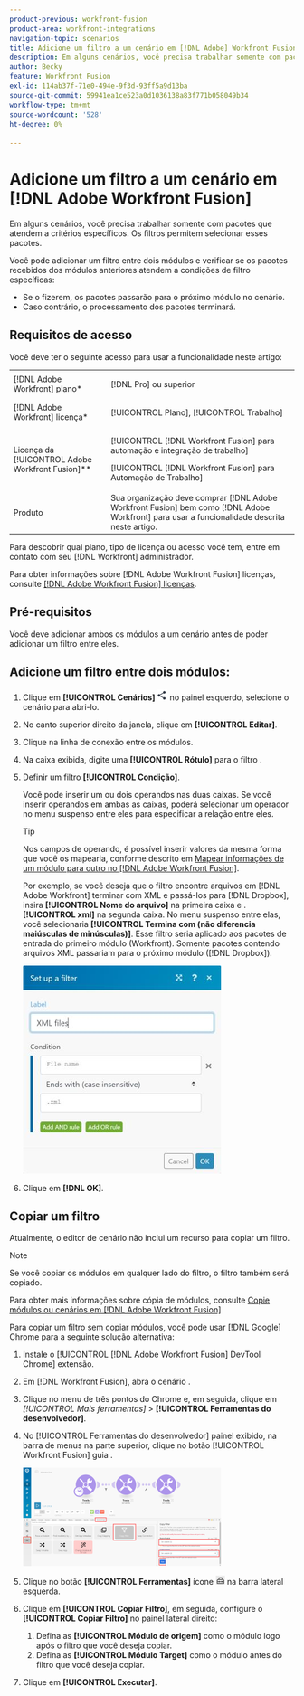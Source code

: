 ```yaml
---
product-previous: workfront-fusion
product-area: workfront-integrations
navigation-topic: scenarios
title: Adicione um filtro a um cenário em [!DNL Adobe] Workfront Fusion
description: Em alguns cenários, você precisa trabalhar somente com pacotes que atendem a critérios específicos. Os filtros permitem selecionar esses pacotes.
author: Becky
feature: Workfront Fusion
exl-id: 114ab37f-71e0-494e-9f3d-93ff5a9d13ba
source-git-commit: 59941ea1ce523a0d1036138a83f771b058049b34
workflow-type: tm+mt
source-wordcount: '528'
ht-degree: 0%

---
```


# Adicione um filtro a um cenário em [!DNL Adobe Workfront Fusion]

Em alguns cenários, você precisa trabalhar somente com pacotes que atendem a critérios específicos. Os filtros permitem selecionar esses pacotes.

<!--

For example, you could create a scenario with the [!UICONTROL Watch records] trigger for [!DNL Salesforce] to capture only records containing a specific word written by a specific author.

-->

Você pode adicionar um filtro entre dois módulos e verificar se os pacotes recebidos dos módulos anteriores atendem a condições de filtro específicas:

* Se o fizerem, os pacotes passarão para o próximo módulo no cenário.
* Caso contrário, o processamento dos pacotes terminará.

## Requisitos de acesso

Você deve ter o seguinte acesso para usar a funcionalidade neste artigo:

<table style="table-layout:auto">
 <col> 
 <col> 
 <tbody> 
  <tr> 
    <td role="rowheader">[!DNL Adobe Workfront] plano*</td> 
   <td> <p>[!DNL Pro] ou superior</p> </td> 
  </tr> 
  <tr data-mc-conditions=""> 
   <td role="rowheader">[!DNL Adobe Workfront] licença*</td> 
   <td> <p>[!UICONTROL Plano], [!UICONTROL Trabalho]</p> </td> 
  </tr> 
  <tr> 
   <td role="rowheader">Licença da [!UICONTROL Adobe Workfront Fusion]**</td> 
  <td> <p>[!UICONTROL [!DNL Workfront Fusion] para automação e integração de trabalho] </p><p>[!UICONTROL [!DNL Workfront Fusion] para Automação de Trabalho] </p>  </td>    </tr> 
  </tr> 
  <tr> 
   <td role="rowheader">Produto</td> 
   <td>Sua organização deve comprar [!DNL Adobe Workfront Fusion] bem como [!DNL Adobe Workfront] para usar a funcionalidade descrita neste artigo.</td> 
  </tr> 
 </tbody> 
</table>

Para descobrir qual plano, tipo de licença ou acesso você tem, entre em contato com seu [!DNL Workfront] administrador.

Para obter informações sobre [!DNL Adobe Workfront Fusion] licenças, consulte [[!DNL Adobe Workfront Fusion] licenças](../../workfront-fusion/get-started/license-automation-vs-integration.md).

## Pré-requisitos

Você deve adicionar ambos os módulos a um cenário antes de poder adicionar um filtro entre eles.

## Adicione um filtro entre dois módulos:

1. Clique em **[!UICONTROL Cenários]** ![](assets/scenarios-icon.png) no painel esquerdo, selecione o cenário para abri-lo.
1. No canto superior direito da janela, clique em **[!UICONTROL Editar]**.
1. Clique na linha de conexão entre os módulos.
1. Na caixa exibida, digite uma **[!UICONTROL Rótulo]** para o filtro .
1. Definir um filtro **[!UICONTROL Condição]**.

   Você pode inserir um ou dois operandos nas duas caixas. Se você inserir operandos em ambas as caixas, poderá selecionar um operador no menu suspenso entre eles para especificar a relação entre eles.

   >[!TIP]
   >
   >Nos campos de operando, é possível inserir valores da mesma forma que você os mapearia, conforme descrito em [Mapear informações de um módulo para outro no [!DNL Adobe Workfront Fusion]](../../workfront-fusion/mapping/map-information-between-modules.md).

   Por exemplo, se você deseja que o filtro encontre arquivos em [!DNL Adobe Workfront] terminar com XML e passá-los para [!DNL Dropbox], insira **[!UICONTROL Nome do arquivo]** na primeira caixa e .**[!UICONTROL xml]** na segunda caixa. No menu suspenso entre elas, você selecionaria **[!UICONTROL Termina com (não diferencia maiúsculas de minúsculas)]**. Esse filtro seria aplicado aos pacotes de entrada do primeiro módulo (Workfront). Somente pacotes contendo arquivos XML passariam para o próximo módulo ([!DNL Dropbox]).

   ![](assets/set-up-filter-box-350x368.jpg)

1. Clique em **[!DNL OK]**.

## Copiar um filtro

Atualmente, o editor de cenário não inclui um recurso para copiar um filtro.

>[!NOTE]
>
>Se você copiar os módulos em qualquer lado do filtro, o filtro também será copiado.
>
>Para obter mais informações sobre cópia de módulos, consulte [Copie módulos ou cenários em [!DNL Adobe Workfront Fusion]](../../workfront-fusion/scenarios/copy-modules-or-scenarios.md)

Para copiar um filtro sem copiar módulos, você pode usar [!DNL Google] Chrome para a seguinte solução alternativa:

1. Instale o [!UICONTROL [!DNL Adobe Workfront Fusion] DevTool Chrome] extensão.
1. Em [!DNL Workfront Fusion], abra o cenário .
1. Clique no menu de três pontos do Chrome e, em seguida, clique em **[!UICONTROL Mais ferramentas*]* > **[!UICONTROL Ferramentas do desenvolvedor]**.

1. No [!UICONTROL Ferramentas do desenvolvedor] painel exibido, na barra de menus na parte superior, clique no botão [!UICONTROL Workfront Fusion] guia .

   ![](assets/copy-a-filter-350x174.png)

1. Clique no botão **[!UICONTROL Ferramentas]** ícone ![](assets/devtools-tools-icon.png) na barra lateral esquerda.

1. Clique em **[!UICONTROL Copiar Filtro]**, em seguida, configure o **[!UICONTROL Copiar Filtro]** no painel lateral direito:

   1. Defina as **[!UICONTROL Módulo de origem]** como o módulo logo após o filtro que você deseja copiar.
   1. Defina as **[!UICONTROL Módulo Target]** como o módulo antes do filtro que você deseja copiar.

1. Clique em **[!UICONTROL Executar]**.
